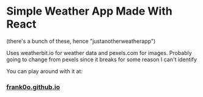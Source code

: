 # Simple Weather App Made With React
(there's a bunch of these, hence "justanotherweatherapp")

Uses weatherbit.io for weather data and pexels.com for images. Probably going to change from pexels since it breaks for some reason I can't identify

You can play around with it at:
### [frank0o.github.io](https://frank0o.github.io)
